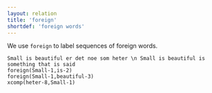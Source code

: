 ```yaml
---
layout: relation
title: 'foreign'
shortdef: 'foreign words'
---
```


We use `foreign` to label sequences of foreign words.

~~~ sdparse
Small is beautiful er det noe som heter \n Small is beautiful is something that is said
foreign(Small-1,is-2)
foreign(Small-1,beautiful-3)
xcomp(heter-8,Small-1)
~~~
<!-- Interlanguage links updated Út zář 29 20:43:19 CEST 2020 -->
